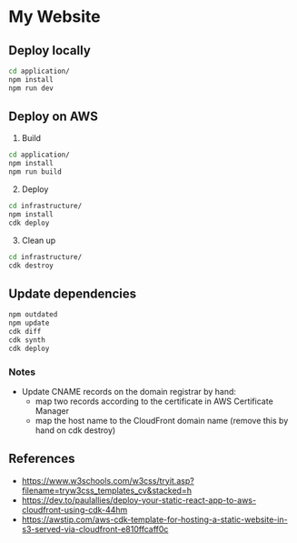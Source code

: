 # My Website

## Deploy locally

```bash
cd application/
npm install
npm run dev
```

## Deploy on AWS

1. Build

```bash
cd application/
npm install
npm run build
```

2. Deploy

```bash
cd infrastructure/
npm install
cdk deploy
```

3. Clean up

```bash
cd infrastructure/
cdk destroy
```

## Update dependencies

```bash
npm outdated
npm update
cdk diff
cdk synth
cdk deploy
```

### Notes

- Update CNAME records on the domain registrar by hand:
  - map two records according to the certificate in AWS Certificate Manager
  - map the host name to the CloudFront domain name (remove this by hand on cdk destroy)

## References

- https://www.w3schools.com/w3css/tryit.asp?filename=tryw3css_templates_cv&stacked=h
- https://dev.to/paulallies/deploy-your-static-react-app-to-aws-cloudfront-using-cdk-44hm
- https://awstip.com/aws-cdk-template-for-hosting-a-static-website-in-s3-served-via-cloudfront-e810ffcaff0c
